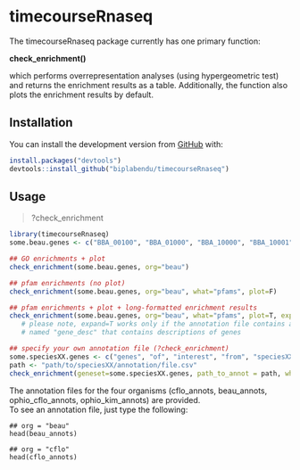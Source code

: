 
<!-- README.md is generated from README.Rmd. Please edit that file -->
timecourseRnaseq
================

<!-- badges: start -->
<!-- badges: end -->
The timecourseRnaseq package currently has one primary function:    
   
**check_enrichment()**    
   
which performs overrepresentation analyses (using hypergeometric test) and returns the enrichment results as a table. Additionally, the function also plots the enrichment results by default.


Installation
------------

You can install the development version from [GitHub](https://github.com/) with:

``` r
install.packages("devtools")
devtools::install_github("biplabendu/timecourseRnaseq")
```

Usage
-------

> ?check_enrichment 

``` r
library(timecourseRnaseq)
some.beau.genes <- c("BBA_00100", "BBA_01000", "BBA_10000", "BBA_10001", "BBA_10002", "BBA_10003", "BBA_10004")

## GO enrichments + plot
check_enrichment(some.beau.genes, org="beau")

## pfam enrichments (no plot)
check_enrichment(some.beau.genes, org="beau", what="pfams", plot=F)

## pfam enrichments + plot + long-formatted enrichment results
check_enrichment(some.beau.genes, org="beau", what="pfams", plot=T, expand=T)
   # please note, expand=T works only if the annotation file contains a column 
   # named "gene_desc" that contains descriptions of genes

## specify your own annotation file (?check_enrichment)
some.speciesXX.genes <- c("genes", "of", "interest", "from", "speciesXX") # geneset
path <- "path/to/speciesXX/annotation/file.csv" 
check_enrichment(geneset=some.speciesXX.genes, path_to_annot = path, what="GOs") # double-check if sep needs to be specified

```
    
    
The annotation files for the four organisms (cflo_annots, beau_annots, ophio_cflo_annots, ophio_kim_annots) are provided.    
To see an annotation file, just type the following:

```
## org = "beau"
head(beau_annots)

## org = "cflo"
head(cflo_annots)

```

